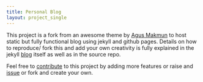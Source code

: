 ```yaml
---
title: Personal Blog
layout: project_single
---
```


This project is a fork from an awesome theme by [Agus Makmun](https://agusmakmun.github.io/) to host static but fully functional blog using jekyll and github pages. Details on how to reproduce/ fork this and add your own creativity is fully explained in the jekyll [blog](https://jekyllrb.com/) itself as well as in the source repo.

Feel free to [contribute](https://github.com/rahulrajpl/rahulrajpl.github.io/pulls) to this project by adding more features or raise and [issue](https://github.com/rahulrajpl/rahulrajpl.github.io/issues) or fork and create your own.